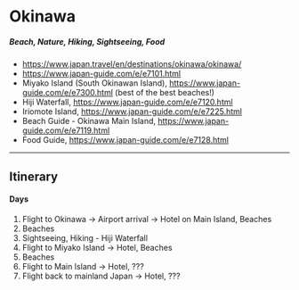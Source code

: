 # Okinawa
##### Beach, Nature, Hiking, Sightseeing, Food
- https://www.japan.travel/en/destinations/okinawa/okinawa/
- https://www.japan-guide.com/e/e7101.html
- Miyako Island (South Okinawan Island), https://www.japan-guide.com/e/e7300.html (best of the best beaches!)
- Hiji Waterfall, https://www.japan-guide.com/e/e7120.html
- Iriomote Island, https://www.japan-guide.com/e/e7225.html
- Beach Guide - Okinawa Main Island, https://www.japan-guide.com/e/e7119.html
- Food Guide, https://www.japan-guide.com/e/e7128.html

-----
## Itinerary
#### Days
1. Flight to Okinawa -> Airport arrival -> Hotel on Main Island, Beaches
2. Beaches
3. Sightseeing, Hiking - Hiji Waterfall
4. Flight to Miyako Island -> Hotel, Beaches
5. Beaches
6. Flight to Main Island -> Hotel, ???
7. Flight back to mainland Japan -> Hotel, ???
